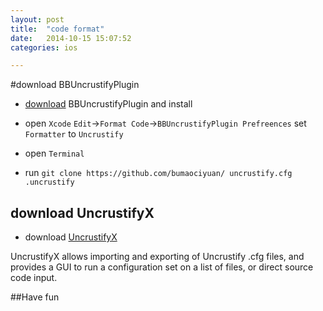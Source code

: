 ```yaml
---
layout: post
title:  "code format"
date:   2014-10-15 15:07:52
categories: ios

---
```


#download BBUncrustifyPlugin


* [download](https://github.com/benoitsan/BBUncrustifyPlugin-Xcode) BBUncrustifyPlugin and install

* open `Xcode` `Edit`->`Format Code`->`BBUncrustifyPlugin Prefreences` set `Formatter` to `Uncrustify`

* open `Terminal` 

* run `git clone https://github.com/bumaociyuan/ uncrustify.cfg .uncrustify`


## download UncrustifyX


* download [UncrustifyX](https://github.com/ryanmaxwell/UncrustifyX/releases/download/0.4.3/UncrustifyX-0.4.3.zip)


UncrustifyX allows importing and exporting of Uncrustify .cfg files, and provides a GUI to run a configuration set on a list of files, or direct source code input.

##Have fun
